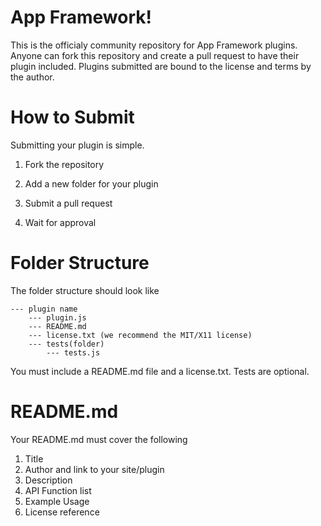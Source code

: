 App Framework!
=========

This is the officialy community repository for App Framework plugins.  Anyone can fork this repository and create a pull request to have their plugin included.  Plugins submitted are bound to the license and terms by the author.


How to Submit
=============

Submitting your plugin is simple.

1) Fork the repository

2) Add a new folder for your plugin

3) Submit a pull request

4) Wait for approval


Folder Structure
============

The folder structure should look like


    --- plugin name
        --- plugin.js
        --- README.md
        --- license.txt (we recommend the MIT/X11 license)
        --- tests(folder)
            --- tests.js


You must include a README.md file and a license.txt.  Tests are optional. 

README.md
==========

Your README.md must cover the following

1) Title
2) Author and link to your site/plugin
3) Description
4) API Function list
5) Example Usage
6) License reference
